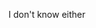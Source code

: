 <!--
**YalimD/YalimD** is a ✨ _special_ ✨ repository because its `README.md` (this file) appears on your GitHub profile.-->
I don't know either

